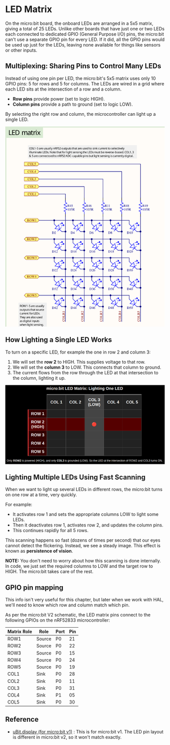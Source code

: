 # LED Matrix

On the micro:bit board, the onboard LEDs are arranged in a 5x5 matrix, giving a total of 25 LEDs. Unlike other boards that have just one or two LEDs each connected to dedicated GPIO (General Purpose I/O) pins, the micro:bit can't use a separate GPIO pin for every LED. If it did, all the GPIO pins would be used up just for the LEDs, leaving none available for things like sensors or other inputs.

## Multiplexing: Sharing Pins to Control Many LEDs

Instead of using one pin per LED, the micro:bit's 5x5 matrix uses only 10 GPIO pins: 5 for rows and 5 for columns. The LEDs are wired in a grid where each LED sits at the intersection of a row and a column.

- **Row pins** provide power (set to logic HIGH).
- **Column pins** provide a path to ground (set to logic LOW).

By selecting the right row and column, the microcontroller can light up a single LED.


<a href ="../images/led-matrix.png"><img alt="microbit" style="display: block; margin: auto;" src="../images/led-matrix.png"/></a>


## How Lighting a Single LED Works 

To turn on a specific LED, for example the one in row 2 and column 3:

1. We will set the **row 2** to HIGH. This supplies voltage to that row.
2. We will set the **column 3** to LOW. This connects that column to ground.
3. The current flows from the row through the LED at that intersection to the column, lighting it up.

<a href ="../images/lighting-one-led.png"><img alt="LED matrix" style="display: block; margin: auto;" src="../images/lighting-one-led.png"/></a>


## Lighting Multiple LEDs Using Fast Scanning

When we want to light up several LEDs in different rows, the micro:bit turns on one row at a time, very quickly.

For example:

- It activates row 1 and sets the appropriate columns LOW to light some LEDs.
- Then it deactivates row 1, activates row 2, and updates the column pins.
- This continues rapidly for all 5 rows.

This scanning happens so fast (dozens of times per second) that our eyes cannot detect the flickering. Instead, we see a steady image. This effect is known as **persistence of vision**.  

**NOTE:** You don't need to worry about how this scanning is done internally. In code, we just set the required columns to LOW and the target row to HIGH. The micro:bit takes care of the rest.


## GPIO pin mapping
This info isn't very useful for this chapter, but later when we work with HAL, we'll need to know which row and column match which pin.

As per the micro:bit V2 schematic, the LED matrix pins connect to the following GPIOs on the nRF52833 microcontroller:

| Matrix Role | Role   | Port | Pin  |
|-------------|--------|------|------|
| ROW1        | Source | P0   | 21   |
| ROW2        | Source | P0   | 22   |
| ROW3        | Source | P0   | 15   |
| ROW4        | Source | P0   | 24   |
| ROW5        | Source | P0   | 19   |
| COL1        | Sink   | P0   | 28   |
| COL2        | Sink   | P0   | 11   |
| COL3        | Sink   | P0   | 31   |
| COL4        | Sink   | P1   | 05   |
| COL5        | Sink   | P0   | 30   |



## Reference

- [uBit.display (for micro:bit v1)](https://lancaster-university.github.io/microbit-docs/ubit/display/)  : This is for micro:bit v1. The LED pin layout is different in micro:bit v2, so it won't match exactly.
